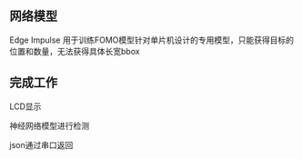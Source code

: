 ## 网络模型

Edge Impulse 用于训练FOMO模型针对单片机设计的专用模型，只能获得目标的位置和数量，无法获得具体长宽bbox

## 完成工作

LCD显示

神经网络模型进行检测

json通过串口返回

